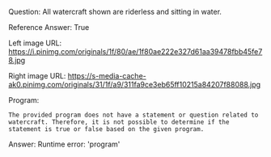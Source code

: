 Question: All watercraft shown are riderless and sitting in water.

Reference Answer: True

Left image URL: https://i.pinimg.com/originals/1f/80/ae/1f80ae222e327d61aa39478fbb45fe78.jpg

Right image URL: https://s-media-cache-ak0.pinimg.com/originals/31/1f/a9/311fa9ce3eb65ff10215a84207f88088.jpg

Program:

```
The provided program does not have a statement or question related to watercraft. Therefore, it is not possible to determine if the statement is true or false based on the given program.
```
Answer: Runtime error: 'program'

